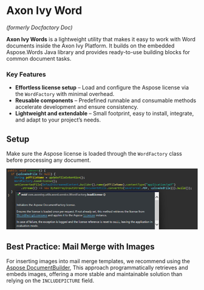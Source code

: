 # Axon Ivy Word
*(formerly Docfactory Doc)*

**Axon Ivy Words** is a lightweight utility that makes it easy to work with Word documents inside the Axon Ivy Platform.
It builds on the embedded Aspose.Words Java library and provides ready-to-use building blocks for common document tasks.

### Key Features
- **Effortless license setup** – Load and configure the Aspose license via the `WordFactory` with minimal overhead.
- **Reusable components** – Predefined runnable and consumable methods accelerate development and ensure consistency.
- **Lightweight and extendable** – Small footprint, easy to install, integrate, and adapt to your project’s needs.

## Setup
Make sure the Aspose license is loaded through the `WordFactory` class before processing any document.

![load license](images/load-license.png)

## Best Practice: Mail Merge with Images

For inserting images into mail merge templates, we recommend using the [Aspose DocumentBuilder](https://docs.aspose.com/words/java/insert-picture-in-document/),
This approach programmatically retrieves and embeds images, offering a more stable and maintainable solution than relying on the `INCLUDEPICTURE` field.